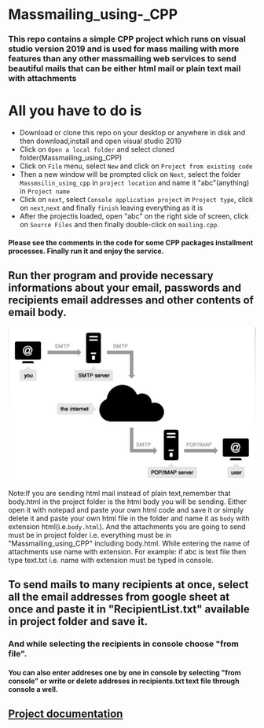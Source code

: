 # Massmailing_using-_CPP

### This repo contains a simple CPP project which runs on visual studio version 2019 and is used for mass mailing with more features than any other massmailing web services to send beautiful mails that can be either html mail or plain text mail with attachments

# All you have to do is
* Download or clone this repo on your desktop or anywhere in disk and then download,install and open visual studio 2019
* Click on `Open a local folder` and  select cloned folder(Massmailing_using_CPP)
* Click on `File` menu, select `New` and click on `Project from existing code`
* Then a new window will be prompted click on `Next`, select the folder `Massmsilin_using_cpp` in `project location` and name it "abc"(anything) in `Project name`
* Click on `next`, select `Console application project` in `Project type`, click on `next`,`next` and finally `finish` leaving everything as it is
* After the projectis loaded, open "abc" on the right side of screen, click on `Source Files` and then finally double-click on `mailing.cpp`.

#### Please see the comments in the code for some CPP packages installment processes. Finally run it and enjoy the service.

## Run ther program and provide necessary informations about your email, passwords and recipients email addresses and other contents of email body.

![SMTP Behind It](SMTP.JPG)

Note:If you are sending html mail instead of plain text,remember that body.html in the project folder is the html body you will be sending. Either open it with notepad 
and paste your own html code  and save it or simply delete it and paste your own html file in the folder and name it as `body` with extension html(i.e.`body.html`). And the attachments you are going to send must be in project folder i.e. everything must be in "Massmailing_using_CPP" including body.html. While entering the name of attachments use name with extension. For example: if abc is text file then type text.txt i.e. name with extension must be typed in console.

## To send mails to many recipients at once, select all the email addresses from google sheet at once and paste it in "RecipientList.txt" available in project folder and save it.
### And while selecting the recipients in console choose "from file".
#### You can also enter addreses one by one in console by selecting "from console" or write or delete addreses in recipients.txt text file through console a well.
## [Project documentation](https://drive.google.com/file/d/1dvX7T9Eyu5Y3x6eKJ802dMMlWOXToesS/view?usp=sharing)
